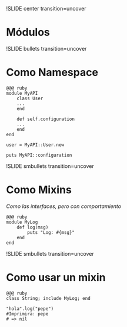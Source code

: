 !SLIDE center transition=uncover
# Módulos
!SLIDE bullets transition=uncover
# Como Namespace
	@@@ ruby
	module MyAPI
		class User
		...
		end
	
		def self.configuration
		...
		end
	end
	
	user = MyAPI::User.new
	
	puts MyAPI::configuration
	


!SLIDE smbullets transition=uncover
# Como Mixins

*Como las interfaces, pero con comportamiento*

	@@@ ruby
	module MyLog
		def log(msg)
			puts "Log: #{msg}"
		end
	end

!SLIDE smbullets transition=uncover
# Como usar un mixin

	@@@ ruby
	class String; include MyLog; end
	
	"hola".log("pepe")
	#Imprimira: pepe
	# => nil 

